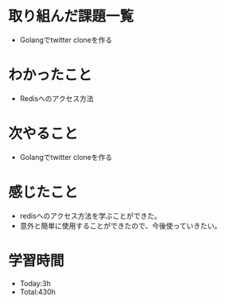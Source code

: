 # 取り組んだ課題一覧
- Golangでtwitter cloneを作る
  
# わかったこと
- Redisへのアクセス方法

# 次やること
- Golangでtwitter cloneを作る

# 感じたこと
- redisへのアクセス方法を学ぶことができた。
- 意外と簡単に使用することができたので、今後使っていきたい。

# 学習時間
- Today:3h
- Total:430h
